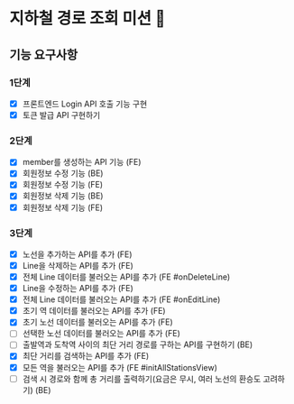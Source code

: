 # 지하철 경로 조회 미션 🚃

## 기능 요구사항
### 1단계
- [x] 프론트엔드 Login API 호출 기능 구현
- [x] 토큰 발급 API 구현하기 

### 2단계
- [x] member를 생성하는 API 기능 (FE)
- [x] 회원정보 수정 기능 (BE)
- [x] 회원정보 수정 기능 (FE)
- [x] 회원정보 삭제 기능 (BE)
- [x] 회원정보 삭제 기능 (FE)

### 3단계
- [x] 노선을 추가하는 API를 추가 (FE)
- [x] Line을 삭제하는 API를 추가 (FE)
- [x] 전체 Line 데이터를 불러오는 API를 추가 (FE #onDeleteLine)
- [x] Line을 수정하는 API를 추가 (FE)
- [x] 전체 Line 데이터를 불러오는 API를 추가 (FE #onEditLine)
- [x] 초기 역 데이터를 불러오는 API를 추가 (FE)
- [x] 초기 노선 데이터를 불러오는 API를 추가 (FE)
- [ ] 선택한 노선 데이터를 불러오는 API를 추가 (FE)
- [ ] 출발역과 도착역 사이의 최단 거리 경로를 구하는 API를 구현하기 (BE)
- [x] 최단 거리를 검색하는 API를 추가 (FE)
- [x] 모든 역을 불러오는 API를 추가 (FE #initAllStationsView)
- [ ] 검색 시 경로와 함께 총 거리를 출력하기(요금은 무시, 여러 노선의 환승도 고려하기) (BE)
